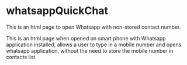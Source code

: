 # whatsappQuickChat
This is an html page to open Whatsapp with non-stored contact number.


This is an html page when opened on smart phone with Whatsapp application installed, allows a user to type in a mobile number and opens whatsapp application, without the need to store the mobile number in contacts list
